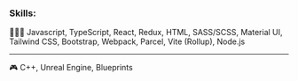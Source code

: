 ### Skills:

👨🏼‍💻 Javascript, TypeScript, React, Redux, HTML, SASS/SCSS, Material UI, Tailwind CSS, Bootstrap, Webpack, Parcel, Vite (Rollup), Node.js

---

🎮 C++, Unreal Engine, Blueprints


<!--
**ProUnebit/ProUnebit** is a ✨ _special_ ✨ repository because its `README.md` (this file) appears on your GitHub profile.

Here are some ideas to get you started:

- 🔭 I’m currently working on ...
- 🌱 I’m currently learning ...
- 👯 I’m looking to collaborate on ...
- 🤔 I’m looking for help with ...
- 💬 Ask me about ...
- 📫 How to reach me: ...
- 😄 Pronouns: ...
- ⚡ Fun fact: ...
-->
